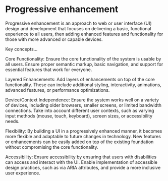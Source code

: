 # Progressive enhancement

Progressive enhancement is an approach to web or user interface (UI) design and development that focuses on delivering a basic, functional experience to all users, then adding enhanced features and functionality for those with more advanced or capable devices.

Key concepts…

Core Functionality: Ensure the core functionality of the system is usable by all users. Ensure proper semantic markup, basic navigation, and support for essential features that work for everyone.

Layered Enhancements: Add layers of enhancements on top of the core functionality. These can include additional styling, interactivity, animations, advanced features, or performance optimizations.

Device/Context Independence: Ensure the system works well on a variety of devices, including older browsers, smaller screens, or limited bandwidth connections. Take into account different user contexts, such as varying input methods (mouse, touch, keyboard), screen sizes, or accessibility needs.

Flexibility: By building a UI in a progressively enhanced manner, it becomes more flexible and adaptable to future changes in technology. New features or enhancements can be easily added on top of the existing foundation without compromising the core functionality.

Accessibility: Ensure accessibility by ensuring that users with disabilities can access and interact with the UI. Enable implementation of accessible design practices, such as via ARIA attributes, and provide a more inclusive user experience.

